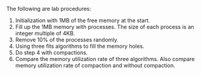 The following are lab procedures:
1. Initialization with 1MB of the free memory at the start.
2. Fill up the 1MB memory with processes. The size of each process is an integer multiple of 4KB.
3. Remove 10% of the processes randomly.
4. Using three fits algorithms to fill the memory holes.
5. Do step 4 with compactions.
6. Compare the memory utilization rate of three algorithms. Also compare memory utilization rate of compaction and without compaction.
